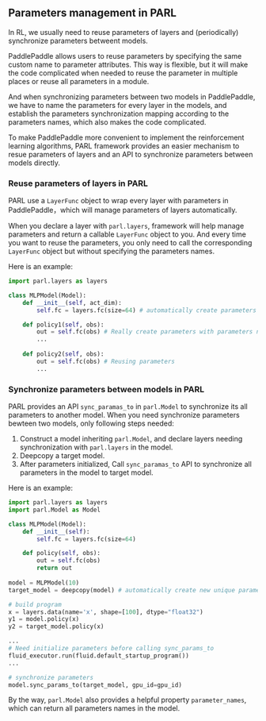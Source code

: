## Parameters management in PARL

In RL, we usually need to reuse parameters of layers and (periodically) synchronize parameters betweent models.

PaddlePaddle allows users to reuse parameters by specifying the same custom name to parameter attributes. This way
is flexible, but it will make the code complicated when needed to reuse the parameter in multiple places or reuse 
all parameters in a module.

And when synchronizing parameters between two models in PaddlePaddle, we have to name the parameters for every layer 
in the models, and establish the parameters synchronization mapping according to the parameters names, 
which also makes the code complicated.

To make PaddlePaddle more convenient to implement the reinforcement learning algorithms, PARL framework provides an easier
mechanism to resue parameters of layers and an API to synchronize parameters between models directly.

### Reuse parameters of layers in PARL

PARL use a `LayerFunc` object to wrap every layer with parameters in PaddlePaddle，which will manage parameters 
of layers automatically. 

When you declare a layer with `parl.layers`, framework will help manage parameters and return a callable `LayerFunc` 
object to you. And every time you want to reuse the parameters, you only need to call the corresponding `LayerFunc` object 
but without specifying the parameters names. 

Here is an example:

```python
import parl.layers as layers

class MLPModel(Model):
    def __init__(self, act_dim):
        self.fc = layers.fc(size=64) # automatically create parameters names "fc_0.w" and "fc_0.b"

    def policy1(self, obs):
        out = self.fc(obs) # Really create parameters with parameters names "fc_0.w" and "fc_0.b"
        ...
    
    def policy2(self, obs):
        out = self.fc(obs) # Reusing parameters
        ...
```

### Synchronize parameters between models in PARL

PARL provides an API `sync_paramas_to` in `parl.Model` to synchronize its all parameters to another model. 
When you need synchronize parameters bewteen two models, only following steps needed:

1. Construct a model inheriting `parl.Model`, and declare layers needing synchronization with `parl.layers` in the model.
2. Deepcopy a target model. 
3. After parameters initialized, Call `sync_paramas_to` API to synchronize all parameters in the model to target model.

Here is an example:
```python
import parl.layers as layers
import parl.Model as Model

class MLPModel(Model):
    def __init__(self):
        self.fc = layers.fc(size=64)

    def policy(self, obs):
        out = self.fc(obs)
        return out
        
model = MLPModel(10) 
target_model = deepcopy(model) # automatically create new unique parameters names for target_model.fc

# build program
x = layers.data(name='x', shape=[100], dtype="float32")
y1 = model.policy(x) 
y2 = target_model.policy(x)  

...
# Need initialize parameters before calling sync_params_to
fluid_executor.run(fluid.default_startup_program()) 
...

# synchronize parameters
model.sync_params_to(target_model, gpu_id=gpu_id)

```

By the way, `parl.Model` also provides a helpful property `parameter_names`, which can return all parameters names 
in the model.
